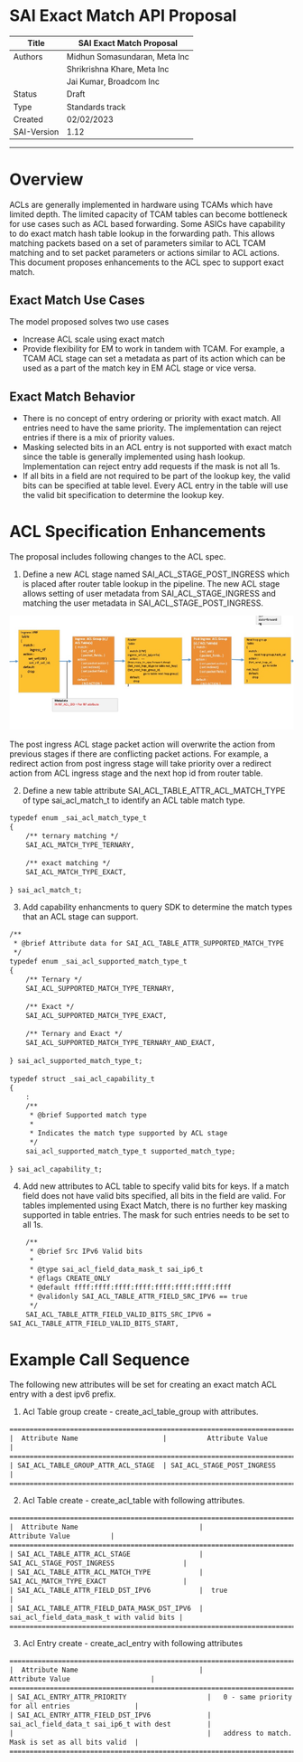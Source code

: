 SAI Exact Match API Proposal
============================

Title       | SAI Exact Match Proposal
------------|--------------------------------
Authors     | Midhun Somasundaran, Meta Inc
            | Shrikrishna Khare, Meta Inc
            | Jai Kumar, Broadcom Inc
Status      | Draft
Type        | Standards track
Created     | 02/02/2023
SAI-Version | 1.12
---------------------------------------------

# Overview #
ACLs are generally implemented in hardware using TCAMs which have limited depth. The limited capacity of TCAM tables can become bottleneck for use cases such as ACL based forwarding. Some ASICs have capability to do exact match hash table lookup in the forwarding path. This allows matching packets based on a set of parameters similar to ACL TCAM matching and to set packet parameters or actions similar to ACL actions. This document proposes enhancements to the ACL spec to support exact match.

## Exact Match Use Cases ##
The model proposed solves two use cases

- Increase ACL scale using exact match
- Provide flexibility for EM to work in tandem with TCAM. For example, a TCAM ACL stage can set a metadata as part of its action which can be used as a part of the match key in EM ACL stage or vice versa.

## Exact Match Behavior ##
- There is no concept of entry ordering or priority with exact match. All entries need to have the same priority. The implementation can reject entries if there is a mix of priority values.
- Masking selected bits in an ACL entry is not supported with exact match since the table is generally implemented using hash lookup. Implementation can reject entry add requests if the mask is not all 1s.
- If all bits in a field are not required to be part of the lookup key, the valid bits can be specified at table level. Every ACL entry in the table will use the valid bit specification to determine the lookup key.

# ACL Specification Enhancements #
The proposal includes following changes to the ACL spec.

1. Define a new ACL stage named SAI_ACL_STAGE_POST_INGRESS which is placed after router table lookup in the pipeline. The new ACL stage allows setting of user metadata from SAI_ACL_STAGE_INGRESS and matching the user metadata in SAI_ACL_STAGE_POST_INGRESS.


![](../figures/post_ingress_acl_stage.png)


The post ingress ACL stage packet action will overwrite the action from previous stages if there are conflicting packet actions. For example, a redirect action from post ingress stage will take priority over a redirect action from ACL ingress stage and the next hop id from router table.

2. Define a new table attribute  SAI_ACL_TABLE_ATTR_ACL_MATCH_TYPE of type sai_acl_match_t to identify an ACL table match type.
```
typedef enum _sai_acl_match_type_t
{
    /** ternary matching */
    SAI_ACL_MATCH_TYPE_TERNARY,

    /** exact matching */
    SAI_ACL_MATCH_TYPE_EXACT,

} sai_acl_match_t;
```

3. Add capability enhancments to query SDK to determine the match types that an ACL stage can support.
```
/**
 * @brief Attribute data for SAI_ACL_TABLE_ATTR_SUPPORTED_MATCH_TYPE
 */
typedef enum _sai_acl_supported_match_type_t
{
    /** Ternary */
    SAI_ACL_SUPPORTED_MATCH_TYPE_TERNARY,

    /** Exact */
    SAI_ACL_SUPPORTED_MATCH_TYPE_EXACT,

    /** Ternary and Exact */
    SAI_ACL_SUPPORTED_MATCH_TYPE_TERNARY_AND_EXACT,

} sai_acl_supported_match_type_t;

typedef struct _sai_acl_capability_t
{
    :
    /**
     * @brief Supported match type
     *
     * Indicates the match type supported by ACL stage
     */
    sai_acl_supported_match_type_t supported_match_type;

} sai_acl_capability_t;
```

4. Add new attributes to ACL table to specify valid bits for keys.  If a match field does not have valid bits specified, all bits in the field are valid. For tables implemented using Exact Match, there is no further key masking supported in table entries. The mask for such entries needs to be set to all 1s.
```
    /**
     * @brief Src IPv6 Valid bits
     *
     * @type sai_acl_field_data_mask_t sai_ip6_t
     * @flags CREATE_ONLY
     * @default ffff:ffff:ffff:ffff:ffff:ffff:ffff:ffff
     * @validonly SAI_ACL_TABLE_ATTR_FIELD_SRC_IPV6 == true
     */
    SAI_ACL_TABLE_ATTR_FIELD_VALID_BITS_SRC_IPV6 = SAI_ACL_TABLE_ATTR_FIELD_VALID_BITS_START,
```

# Example Call Sequence #
The following new attributes will be set for creating an exact match ACL entry with a dest ipv6 prefix.
1. Acl Table group  create - create_acl_table_group with attributes.
```
==========================================================================
|  Attribute Name                     |          Attribute Value          |
===========================================================================
| SAI_ACL_TABLE_GROUP_ATTR_ACL_STAGE  | SAI_ACL_STAGE_POST_INGRESS        |
==========================================================================
```
2. Acl Table create - create_acl_table with following attributes.
```
============================================================================================
|  Attribute Name                              |                   Attribute Value          |
============================================================================================
| SAI_ACL_TABLE_ATTR_ACL_STAGE                 | SAI_ACL_STAGE_POST_INGRESS                 |
| SAI_ACL_TABLE_ATTR_ACL_MATCH_TYPE            | SAI_ACL_MATCH_TYPE_EXACT                   |
| SAI_ACL_TABLE_ATTR_FIELD_DST_IPV6            |  true                                      |
| SAI_ACL_TABLE_ATTR_FIELD_DATA_MASK_DST_IPV6  |  sai_acl_field_data_mask_t with valid bits |
=============================================================================================
```
3. Acl Entry create - create_acl_entry with following attributes
```
======================================================================================================
|  Attribute Name                              |                   Attribute Value                    |
======================================================================================================
| SAI_ACL_ENTRY_ATTR_PRIORITY                    |   0 - same priority for all entries                |
| SAI_ACL_ENTRY_ATTR_FIELD_DST_IPV6              |   sai_acl_field_data_t sai_ip6_t with dest         |
|                                                |   address to match. Mask is set as all bits valid  |
======================================================================================================
```

